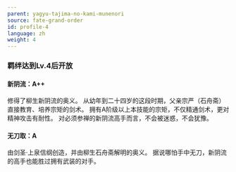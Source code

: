 ```yaml
---
parent: yagyu-tajima-no-kami-munenori
source: fate-grand-order
id: profile-4
language: zh
weight: 4
---
```


### 羁绊达到Lv.4后开放

#### 新阴流：A++

修得了柳生新阴流的奥义。
从幼年到二十四岁的这段时期，父亲宗严（石舟斋）直接教育、培养宗矩的剑术。
拥有A阶级以上本技能的宗矩，不仅精通剑术，更对精神攻击有耐性。
对必须参禅的新阴流高手而言，不会被迷惑，不会犹豫。

#### 无刀取：A

由剑圣·上泉信纲创造，并由柳生石舟斋解明的奥义。
据说哪怕手中无刀，新阴流的高手也能胜过拥有武装的对手。
